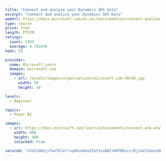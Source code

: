 ```yaml
---
title: "Connect and analyze your Dynamics 365 data​"
excerpt: "Connect and analyze your Dynamics 365 Data​"
webUrl: https://docs.microsoft.com/en-us/learn/modules/connect-analyze-dynamics-365-data/
type: course
price: Free
length: PT57M
ratings:
  count: 2383
  average: 4.702476
heat: 52

provider:
  name: Microsoft Learn
  domain: microsoft.com
  images:
    - url: /assets/images/organizations/microsoft.com-50x50.jpg
      width: 50
      height: 50

levels:
  - Beginner

topics:
  - Power BI

images:
  - url: https://docs.microsoft.com/learn/achievements/connect-and-analyze-your-microsoft-dynamics-365-data-social.png
    width: 800
    height: 400
    isCached: true

secured: "s5VZs802ju7woT6JofrsqdULmkGxZ2aY3iuA8I+bN7R6xi+/Bj1aV1IaezuOWQloAi/Eg90Tk7xHZQNzEvXQwKY0x7iZBMpzeNrvekF83ekSA9AlXsXXEdQrx8l6mU9k7QYTcvIA3RV3wr42kkj96fVfOqzFj2DEOCdlY3BtXl0wbmNv9ewzQ/Uug2UBJFaGcWEOZZ83NJul5BwRz2SCGJV/l/0iu+SaTRcjTMCU8uNqCEHvN4JT3cB1d+7QVUngcNR6KSznow2wOvv+pZ7e4ZEOFKXkd3qKmc5MOy+jJCPCL8FidYBZJ06VyDWo7M9zHy9zTolYBkRyRv3G9NEm4meuU5tW2nTCmoTgeyJC6bxyNAjVGRi9JZKGkqcbatfwdr1OPbgssV3pactJH+lyqwHq8OJgfg+DsxHQRnbkaUo=;fOid5HSg+/UnluLreqoISw=="
---
```



